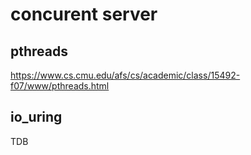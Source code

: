 # concurent server

## pthreads

https://www.cs.cmu.edu/afs/cs/academic/class/15492-f07/www/pthreads.html

## io_uring

TDB
